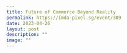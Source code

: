 ```yaml
---
title: Future of Commerce Beyond Reality 
permalink: https://imda-pixel.sg/event/389
date: 2023-04-26
layout: post
description: ""
image: ""
---
```


